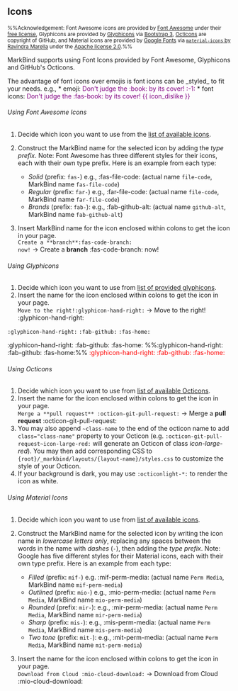 ## Icons

<small>%%Acknowledgement: Font Awesome icons are provided by [Font Awesome](https://fontawesome.com/) under their [free license](https://fontawesome.com/license), Glyphicons are provided by [Glyphicons](https://glyphicons.com/) via [Bootstrap 3](https://getbootstrap.com/docs/3.3/), [Octicons](https://octicons.github.com) are copyright of GitHub, and Material icons are provided by [Google Fonts](https://fonts.google.com/icons) via [`material-icons` by Ravindra Marella](https://www.npmjs.com/package/material-icons) under the [Apache license 2.0](https://www.apache.org/licenses/LICENSE-2.0.html).%%</small>

MarkBind supports using Font Icons provided by Font Awesome, Glyphicons and GitHub's Octicons.

<include src="tip.md" boilerplate >
<span id="tip_body">
The advantage of font icons over emojis is font icons can be _styled_ to fit your needs. e.g.,
* emoji: <span style="color: purple">Don't judge the :book: by its cover! :-1:</span>
* font icons: <span style="color: purple">Don't judge the :fas-book: by its cover! {{ icon_dislike }}</span>
</span>
</include>

###### Using Font Awesome Icons
1. Decide which icon you want to use from the [list of available icons](https://fontawesome.com/icons?d=gallery&m=free).
1. Construct the MarkBind name for the selected icon by adding the _type prefix_.
   Note: Font Awesome has three different styles for their icons, each with their own type prefix. Here is an example from each type:
   * _Solid_ (prefix: `fas-`) e.g., :fas-file-code: (actual name `file-code`, MarkBind name `fas-file-code`)
   * _Regular_ (prefix: `far-`) e.g., :far-file-code: (actual name `file-code`, MarkBind name `far-file-code`)
   * _Brands_ (prefix: `fab-`): e.g., :fab-github-alt: (actual name `github-alt`, MarkBind name `fab-github-alt`)

1. Insert MarkBind name for the icon enclosed within colons to get the icon in your page.<br>
  `Create a **branch**`<code>:<span></span>fas-code-branch: now!</code> → Create a **branch** :fas-code-branch: now!


###### Using Glyphicons

1. Decide which icon you want to use from [list of provided glyphicons](https://getbootstrap.com/docs/3.3/components/#glyphicons).
1. Insert the name for the icon enclosed within colons to get the icon in your page.<br>
  `Move to the right!`<code>:<span></span>glyphicon-hand-right:</code> → Move to the right! :glyphicon-hand-right:

<div id="short" class="d-none">

<code>:<span></span>glyphicon-hand-right:</code> <code>:<span></span>fab-github:</code> <code>:<span></span>fas-home:</code>

</div>

<div id="examples" class="d-none">

:glyphicon-hand-right: :fab-github: :fas-home: %%:glyphicon-hand-right: :fab-github: :fas-home:%% <span style="color: red">:glyphicon-hand-right: :fab-github: :fas-home:</span>
</div>

###### Using Octicons

1. Decide which icon you want to use from [list of available Octicons](https://octicons.github.com).
1. Insert the name for the icon enclosed within colons to get the icon in your page.<br>
  `Merge a **pull request** :octicon-git-pull-request:` → Merge a **pull request** :octicon-git-pull-request:
1. You may also append `~class-name` to the end of the octicon name to add `class="class-name"` property to your Octicon (e.g. `:octicon-git-pull-request~icon-large-red:` will generate an Octicon of class *icon-large-red*). You may then add corresponding CSS to `{root}/_markbind/layouts/{layout-name}/styles.css` to customize the style of your Octicon.
1. If your background is dark, you may use `:octiconlight-*:` to render the icon as white. 

###### Using Material Icons

1. Decide which icon you want to use from [list of available icons](https://fonts.google.com/icons).
1. Construct the MarkBind name for the selected icon by writing the icon name in _lowercase letters only_, replacing any spaces between the words in the name with _dashes_ (`-`), then adding the _type prefix_.
   Note: Google has five different styles for their Material icons, each with their own type prefix. Here is an example from each type:
   * _Filled_ (prefix: `mif-`) e.g. :mif-perm-media: (actual name `Perm Media`, MarkBind name `mif-perm-media`)
   * _Outlined_ (prefix: `mio-`) e.g., :mio-perm-media: (actual name `Perm Media`, MarkBind name `mio-perm-media`)
   * _Rounded_ (prefix: `mir-`): e.g., :mir-perm-media: (actual name `Perm Media`, MarkBind name `mir-perm-media`)
   * _Sharp_ (prefix: `mis-`): e.g., :mis-perm-media: (actual name `Perm Media`, MarkBind name `mis-perm-media`)
   * _Two tone_ (prefix: `mit-`): e.g., :mit-perm-media: (actual name `Perm Media`, MarkBind name `mit-perm-media`)
  
1. Insert the name for the icon enclosed within colons to get the icon in your page.<br>
  `Download from Cloud :mio-cloud-download:` → Download from Cloud :mio-cloud-download:
